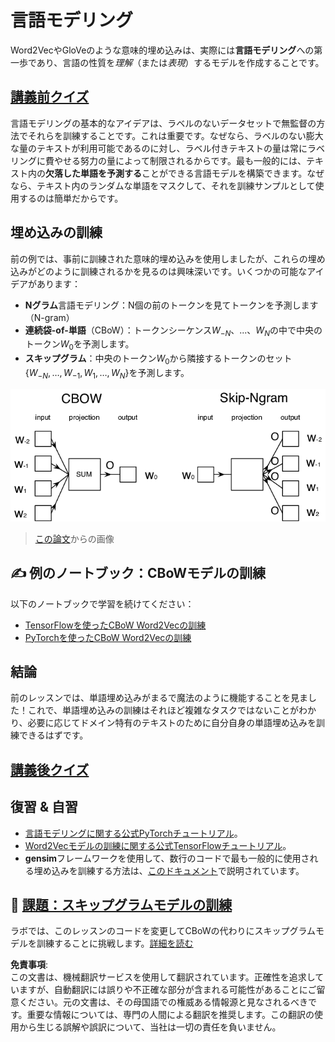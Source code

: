 # 言語モデリング

Word2VecやGloVeのような意味的埋め込みは、実際には**言語モデリング**への第一歩であり、言語の性質を*理解*（または*表現*）するモデルを作成することです。

## [講義前クイズ](https://red-field-0a6ddfd03.1.azurestaticapps.net/quiz/115)

言語モデリングの基本的なアイデアは、ラベルのないデータセットで無監督の方法でそれらを訓練することです。これは重要です。なぜなら、ラベルのない膨大な量のテキストが利用可能であるのに対し、ラベル付きテキストの量は常にラベリングに費やせる努力の量によって制限されるからです。最も一般的には、テキスト内の**欠落した単語を予測する**ことができる言語モデルを構築できます。なぜなら、テキスト内のランダムな単語をマスクして、それを訓練サンプルとして使用するのは簡単だからです。

## 埋め込みの訓練

前の例では、事前に訓練された意味的埋め込みを使用しましたが、これらの埋め込みがどのように訓練されるかを見るのは興味深いです。いくつかの可能なアイデアがあります：

* **Nグラム**言語モデリング：N個の前のトークンを見てトークンを予測します（N-gram）
* **連続袋-of-単語**（CBoW）：トークンシーケンス$W_{-N}$、...、$W_N$の中で中央のトークン$W_0$を予測します。
* **スキップグラム**：中央のトークン$W_0$から隣接するトークンのセット{$W_{-N},\dots, W_{-1}, W_1,\dots, W_N$}を予測します。

![単語をベクトルに変換するアルゴリズムの例](../../../../../translated_images/example-algorithms-for-converting-words-to-vectors.fbe9207a726922f6f0f5de66427e8a6eda63809356114e28fb1fa5f4a83ebda7.ja.png)

> [この論文](https://arxiv.org/pdf/1301.3781.pdf)からの画像

## ✍️ 例のノートブック：CBoWモデルの訓練

以下のノートブックで学習を続けてください：

* [TensorFlowを使ったCBoW Word2Vecの訓練](../../../../../lessons/5-NLP/15-LanguageModeling/CBoW-TF.ipynb)
* [PyTorchを使ったCBoW Word2Vecの訓練](../../../../../lessons/5-NLP/15-LanguageModeling/CBoW-PyTorch.ipynb)

## 結論

前のレッスンでは、単語埋め込みがまるで魔法のように機能することを見ました！これで、単語埋め込みの訓練はそれほど複雑なタスクではないことがわかり、必要に応じてドメイン特有のテキストのために自分自身の単語埋め込みを訓練できるはずです。

## [講義後クイズ](https://red-field-0a6ddfd03.1.azurestaticapps.net/quiz/215)

## 復習 & 自習

* [言語モデリングに関する公式PyTorchチュートリアル](https://pytorch.org/tutorials/beginner/nlp/word_embeddings_tutorial.html)。
* [Word2Vecモデルの訓練に関する公式TensorFlowチュートリアル](https://www.TensorFlow.org/tutorials/text/word2vec)。
* **gensim**フレームワークを使用して、数行のコードで最も一般的に使用される埋め込みを訓練する方法は、[このドキュメント](https://pytorch.org/tutorials/beginner/nlp/word_embeddings_tutorial.html)で説明されています。

## 🚀 [課題：スキップグラムモデルの訓練](lab/README.md)

ラボでは、このレッスンのコードを変更してCBoWの代わりにスキップグラムモデルを訓練することに挑戦します。[詳細を読む](lab/README.md)

**免責事項**:  
この文書は、機械翻訳サービスを使用して翻訳されています。正確性を追求していますが、自動翻訳には誤りや不正確な部分が含まれる可能性があることにご留意ください。元の文書は、その母国語での権威ある情報源と見なされるべきです。重要な情報については、専門の人間による翻訳を推奨します。この翻訳の使用から生じる誤解や誤訳について、当社は一切の責任を負いません。